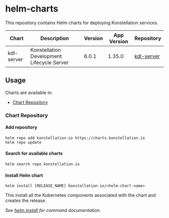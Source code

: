 # helm-charts

This repository contains Helm charts for deploying Konstellation services.

| Chart | Description | Version | App Version | Repository |
|-------|-------------|---------|-------------|------------|
| kdl-server | Konstellation Development Lifecycle Server | 6.0.1 | 1.35.0 | [kdl-server](charts/kdl-server) |

## Usage

Charts are available in:

* [Chart Repository](https://helm.sh/docs/topics/chart_repository/)

### Chart Repository

#### Add repository

```console
helm repo add konstellation-io https://charts.konstellation.io
helm repo update
```

#### Search for available charts

```console
helm search repo konstellation-io
```

#### Install Helm chart

```console
helm install [RELEASE_NAME] konstellation-io/<helm-chart-name>
```

This install all the Kubernetes components associated with the chart and creates the release.

_See [helm install](https://helm.sh/docs/helm/helm_install/) for command documentation._
